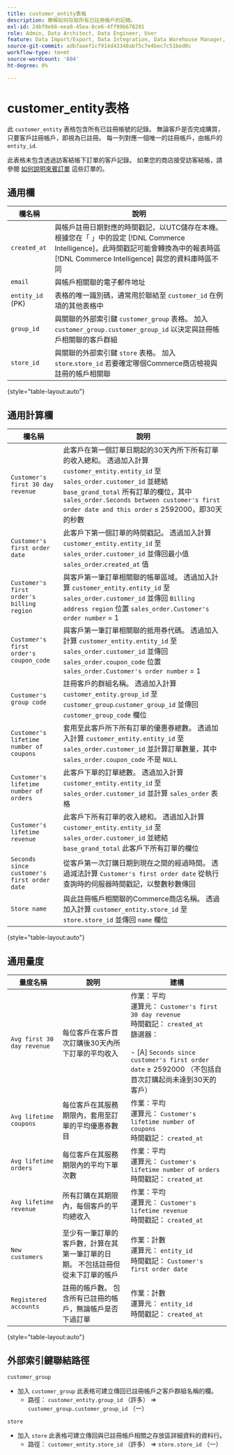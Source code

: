 ```yaml
---
title: customer_entity表格
description: 瞭解如何存取所有已註冊帳戶的記錄。
exl-id: 24bf0e66-eea0-45ea-8ce6-4ff99b678201
role: Admin, Data Architect, Data Engineer, User
feature: Data Import/Export, Data Integration, Data Warehouse Manager, Commerce Tables
source-git-commit: adb7aaef1cf914d43348abf5c7e4bec7c51bed0c
workflow-type: tm+mt
source-wordcount: '604'
ht-degree: 0%

---
```


# customer_entity表格

此 `customer_entity` 表格包含所有已註冊帳號的記錄。 無論客戶是否完成購買，只要客戶註冊帳戶，即視為已註冊。 每一列對應一個唯一的註冊帳戶，由帳戶的 `entity_id`.

此表格未包含透過訪客結帳下訂單的客戶記錄。 如果您的商店接受訪客結帳，請參閱 [如何說明來賓訂單](../data-warehouse-mgr/guest-orders.md) 這些訂單的。

## 通用欄

| **欄名稱** | **說明** |
|---|---|
| `created_at` | 與帳戶註冊日期對應的時間戳記，以UTC儲存在本機。 根據您在「 」中的設定 [!DNL Commerce Intelligence]，此時間戳記可能會轉換為中的報表時區 [!DNL Commerce Intelligence] 與您的資料庫時區不同 |
| `email` | 與帳戶相關聯的電子郵件地址 |
| `entity_id` (PK) | 表格的唯一識別碼，通常用於聯結至 `customer_id` 在例項的其他表格中 |
| `group_id` | 與關聯的外部索引鍵 `customer_group` 表格。 加入 `customer_group.customer_group_id` 以決定與註冊帳戶相關聯的客戶群組 |
| `store_id` | 與關聯的外部索引鍵 `store` 表格。 加入 `store`.`store_id` 若要確定哪個Commerce商店檢視與註冊的帳戶相關聯 |

{style="table-layout:auto"}

## 通用計算欄

| **欄名稱** | **說明** |
|---|---|
| `Customer's first 30 day revenue` | 此客戶在第一個訂單日期起的30天內所下所有訂單的收入總和。 透過加入計算 `customer_entity.entity_id` 至 `sales_order.customer_id` 並總結 `base_grand_total` 所有訂單的欄位，其中 `sales_order.Seconds between customer's first order date and this order` ≤ 2592000，即30天的秒數 |
| `Customer's first order date` | 此客戶下第一個訂單的時間戳記。 透過加入計算 `customer_entity.entity_id` 至 `sales_order.customer_id` 並傳回最小值 `sales_order`.`created_at` 值 |
| `Customer's first order's billing region` | 與客戶第一筆訂單相關聯的帳單區域。 透過加入計算 `customer_entity.entity_id` 至 `sales_order.customer_id` 並傳回 `Billing address region` 位置 `sales_order.Customer's order number` = 1 |
| `Customer's first order's coupon_code` | 與客戶第一筆訂單相關聯的抵用券代碼。 透過加入計算 `customer_entity.entity_id` 至 `sales_order.customer_id` 並傳回 `sales_order.coupon_code` 位置 `sales_order.Customer's order number` = 1 |
| `Customer's group code` | 註冊客戶的群組名稱。 透過加入計算 `customer_entity.group_id` 至 `customer_group`.`customer_group_id` 並傳回 `customer_group_code` 欄位 |
| `Customer's lifetime number of coupons` | 套用至此客戶所下所有訂單的優惠券總數。 透過加入計算 `customer_entity.entity_id` 至 `sales_order.customer_id` 並計算訂單數量，其中 `sales_order.coupon_code` 不是 `NULL` |
| `Customer's lifetime number of orders` | 此客戶下單的訂單總數。 透過加入計算 `customer_entity.entity_id` 至 `sales_order.customer_id` 並計算 `sales_order` 表格 |
| `Customer's lifetime revenue` | 此客戶下所有訂單的收入總和。 透過加入計算 `customer_entity.entity_id` 至 `sales_order.customer_id` 並總結 `base_grand_total` 此客戶下所有訂單的欄位 |
| `Seconds since customer's first order date` | 從客戶第一次訂購日期到現在之間的經過時間。 透過減法計算 `Customer's first order date` 從執行查詢時的伺服器時間戳記，以整數秒數傳回 |
| `Store name` | 與此註冊帳戶相關聯的Commerce商店名稱。 透過加入計算 `customer_entity.store_id` 至 `store.store_id` 並傳回 `name` 欄位 |

{style="table-layout:auto"}

## 通用量度

| **量度名稱** | **說明** | **建構** |
|---|---|---|
| `Avg first 30 day revenue` | 每位客戶在客戶首次訂購後30天內所下訂單的平均收入 | 作業：平均<br/>運算元： `Customer's first 30 day revenue`<br/>時間戳記： `created_at`<br/>篩選器：<br/><br/>- \[A\] `Seconds since customer's first order date` ≥ 2592000 （不包括自首次訂購起尚未達到30天的客戶） |
| `Avg lifetime coupons` | 每位客戶在其服務期限內，套用至訂單的平均優惠券數目 | 作業：平均<br/>運算元： `Customer's lifetime number of coupons`<br/>時間戳記： `created_at` |
| `Avg lifetime orders` | 每位客戶在其服務期限內的平均下單次數 | 作業：平均<br/>運算元： `Customer's lifetime number of orders`<br/>時間戳記： `created_at` |
| `Avg lifetime revenue` | 所有訂購在其期限內，每個客戶的平均總收入 | 作業：平均<br/>運算元： `Customer's lifetime revenue`<br/>時間戳記： `created_at` |
| `New customers` | 至少有一筆訂單的客戶數，計算在其第一筆訂單的日期。 不包括註冊但從未下訂單的帳戶 | 作業：計數<br/>運算元： `entity_id`<br/>時間戳記： `Customer's first order date` |
| `Registered accounts` | 註冊的帳戶數。 包含所有已註冊的帳戶，無論帳戶是否下過訂單 | 作業：計數<br/>運算元： `entity_id`<br/>時間戳記： `created_at` |

{style="table-layout:auto"}

## 外部索引鍵聯結路徑

`customer_group`

* 加入 `customer_group` 此表格可建立傳回已註冊帳戶之客戶群組名稱的欄。
   * 路徑： `customer_entity.group_id` （許多） => `customer_group.customer_group_id` （一）

`store`

* 加入 `store` 此表格可建立傳回與已註冊帳戶相關之存放區詳細資料的資料行。
   * 路徑： `customer_entity.store_id` （許多） => `store.store_id` （一）
